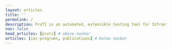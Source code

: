 ```yaml
---
layout: articles
title: ''
permalink: /
description: ProTI is an automated, extensible testing tool for Infrastructure as Code programs.
nav: false
head_articles: [proti] # above navbar
articles: [iac-programs, publications] # below navbar
---
```

